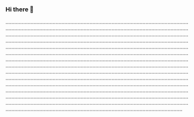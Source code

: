 ### Hi there 👋

................................................................................................................................................................................................................................................................................................................................................................................................................................................................................................................................................................................................................................................................................................................................................................................................................................................................................................................................................................................................................................................................................................................................................................................................................................................................................................................................................................................................................................................................................................................................................................................................................................................................................................................................................................................................................................................................................................................................
